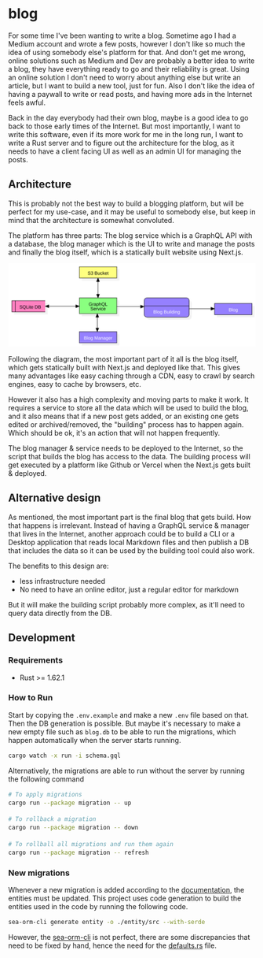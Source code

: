 # blog

For some time I've been wanting to write a blog. Sometime ago I had a Medium account and wrote a
few posts, however I don't like so much the idea of using somebody else's platform for that. And
don't get me wrong, online solutions such as Medium and Dev are probably a better idea to write a
blog, they have everything ready to go and their reliability is great. Using an online solution I
don't need to worry about anything else but write an article, but I want to build a new tool, just
for fun. Also I don't like the idea of having a paywall to write or read posts, and having more ads
in the Internet feels awful.

Back in the day everybody had their own blog, maybe is a good idea to go back to those early times
of the Internet. But most importantly, I want to write this software, even if its more work for me
in the long run, I want to write a Rust server and to figure out the architecture for the blog, as
it needs to have a client facing UI as well as an admin UI for managing the posts.

## Architecture

This is probably not the best way to build a blogging platform, but will be perfect for my use-case,
and it may be useful to somebody else, but keep in mind that the architecture is somewhat
convoluted.

The platform has three parts: The blog service which is a GraphQL API with a database, the blog
manager which is the UI to write and manage the posts and finally the blog itself, which is a
statically built website using Next.js.

![Data Flow Diagram](./.architecture/data_flow_diagram.svg)

Following the diagram, the most important part of it all is the blog itself, which gets statically
built with Next.js and deployed like that. This gives many advantages like easy caching through a
CDN, easy to crawl by search engines, easy to cache by browsers, etc.

However it also has a high complexity and moving parts to make it work. It requires a service to
store all the data which will be used to build the blog, and it also means that if a new post gets
added, or an existing one gets edited or archived/removed, the "building" process has to happen
again. Which should be ok, it's an action that will not happen frequently.

The blog manager & service needs to be deployed to the Internet, so the script that builds the blog
has access to the data. The building process will get executed by a platform like Github or Vercel
when the Next.js gets built & deployed.

## Alternative design

As mentioned, the most important part is the final blog that gets build. How that happens is
irrelevant. Instead of having a GraphQL service & manager that lives in the Internet, another
approach could be to build a CLI or a Desktop application that reads local Markdown files and then
publish a DB that includes the data so it can be used by the building tool could also work.

The benefits to this design are:

- less infrastructure needed
- No need to have an online editor, just a regular editor for markdown

But it will make the building script probably more complex, as it'll need to query data directly
from the DB.

## Development

### Requirements

- Rust >= 1.62.1

### How to Run

Start by copying the `.env.example` and make a new `.env` file based on that. Then the DB generation
is possible. But maybe it's necessary to make a new empty file such as `blog.db` to be able to run
the migrations, which happen automatically when the server starts running.

```bash
cargo watch -x run -i schema.gql
```

Alternatively, the migrations are able to run without the server by running the following command

```bash
# To apply migrations
cargo run --package migration -- up

# To rollback a migration
cargo run --package migration -- down

# To rollball all migrations and run them again
cargo run --package migration -- refresh
```

### New migrations

Whenever a new migration is added according to the
[documentation](https://www.sea-ql.org/SeaORM/docs/migration/setting-up-migration), the entities
must be updated. This project uses code generation to build the entities used in the code by
running the following code.

```bash
sea-orm-cli generate entity -o ./entity/src --with-serde
```

However, the [sea-orm-cli](https://www.sea-ql.org/SeaORM/docs/generate-entity/sea-orm-cli/) is not
perfect, there are some discrepancies that need to be fixed by hand, hence the need for the
[defaults.rs](./entity/src/defaults.rs) file.
